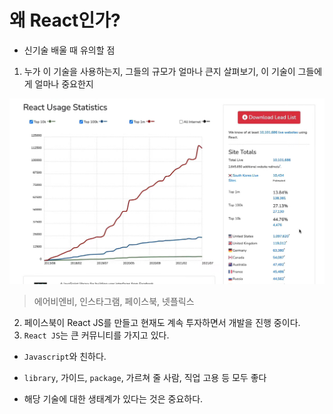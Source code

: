# 왜 React인가?

- 신기술 배울 때 유의할 점

1. 누가 이 기술을 사용하는지, 그들의 규모가 얼마나 큰지 살펴보기, 이 기술이 그들에게 얼마나 중요한지

![image-20230112211556235](assets/image-20230112211556235.png)

> 에어비엔비, 인스타그램, 페이스북, 넷플릭스

2. 페이스북이 React JS를 만들고 현재도 계속 투자하면서 개발을 진행 중이다.
3. `React JS`는 큰 커뮤니티를 가지고 있다.

- `Javascript`와 친하다.

- `library`, 가이드, `package`, 가르쳐 줄 사람, 직업 고용 등 모두 좋다

- 해당 기술에 대한 생태계가 있다는 것은 중요하다.